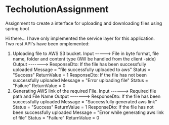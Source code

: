 # TecholutionAssignment
Assignment to create a interface for uploading and downloading files using spring boot

Hi there...
I have only implemented the service layer for this application.
Two rest API's have been omplemented:
 1) Uploading file to AWS S3 bucket.
    Input -----> File in byte format, file name, folder and content type (Will be handled from the client -side)
    Output -------> ResponseDto: If the file has been successfully uploaded
                          Message = "file successfully uploaded to aws"
                          Status = "Success"
                          ReturnValue = 1
                    ResponseDto: If the file has not been successfully uploaded
                          Message = "Error uploading file"
                          Status = "Failure"
                          ReturnValue = 0
2) Generating AWS link of the required File.
    Input ------> Required file path and File Name
   Output -------> ResponseDto: If the file has been successfully uploaded
                          Message = "Successfully generated aws link"
                          Status = "Success"
                          ReturnValue = 1
                    ResponseDto: If the file has not been successfully uploaded
                          Message = "Error while generating aws link of file"
                          Status = "Failure"
                          ReturnValue = 0

